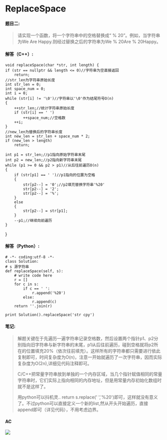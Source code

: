 # ReplaceSpace #

#### 题目二: ####
> 请实现一个函数，将一个字符串中的空格替换成“ % 20”。例如，当字符串为We Are Happy.则经过替换之后的字符串为We % 20Are % 20Happy。

#### 解答（C++）: ####

    void replaceSpace(char *str, int length) {
	if (str == nullptr && length <= 0)//字符串为空直接返回
		return;
	//str_len为字符串原始长度
	int str_len = 0;
	int space_num = 0;
	int i = 0;
	while (str[i] != '\0')//字符串以'\0'作为结尾符号O(n)
	{
		++str_len;//统计字符串原始长度
		if (str[i] == ' ')
			++space_num;//空格数
		++i;
	}
	//new_len为替换后的字符串长度
	int new_len = str_len + space_num * 2;
	if (new_len > length)
		return;

	int p1 = str_len;//p1指向原始字符串末尾
	int p2 = new_len;//p2指向新字符串末尾
	while (p1 >= 0 && p2 > p1)//从后往前遍历O(n)
	{
		if (str[p1] == ' ')//p1指向的位置为空格
		{
			str[p2--] = '0';//p2填充替换字符串'%20'
			str[p2--] = '2';
			str[p2--] = '%';
		}
		else 
		{
			str[p2--] = str[p1];
		}
		--p1;//继续向前遍历
	}
}

#### 解答（Python）: ####
 
    # -*- coding:utf-8 -*-
    class Solution:
    # s 源字符串
    def replaceSpace(self, s):
        # write code here
        r = []
        for c in s:
            if c == ' ':
                r.append('%20')
            else:
                r.append(c)
        return ''.join(r)

    print Solution().replaceSpace('str cpy')



#### 笔记: ####

> 解题关键在于先遍历一遍字符串记录空格数，然后设置两个指针p1、p2分别指向旧字符串与新字符串的末尾，p1从后往前遍历，碰到空格就将p2所在的位置填充20%（依次往前填充）。这样所有的字符串都只需要进行依此复制即可，时间复杂度为O(n)，注意一开始就遍历了一次字符串，因而实际复杂度为O(2n),详细见代码注释即可。
> 
> C/C++把常量字符串放到单独的一个内存区域，当几个指针赋值相同的常量字符串时，它们实际上指向相同的内存地址，但是用常量内存初始化数组时就不是这样了。
> 
>用python可以抖机灵.. return s.replace(' ','%20')即可，这样就没有意义了。不过python可以直接定义一个新的list,然从开头开始遍历，直接append即可（详见代码），不用考虑边界。



#### AC ####

![](http://i.imgur.com/PtGsGso.png)

